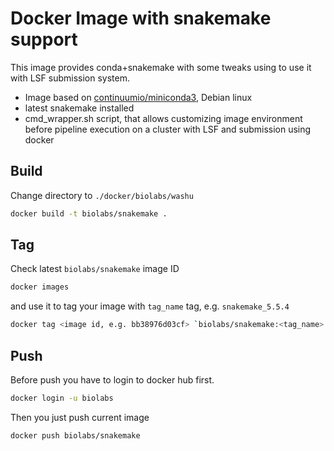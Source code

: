 Docker Image with snakemake support
=====================================

This image provides conda+snakemake with some tweaks using to use it with LSF submission system. 
* Image based on [continuumio/miniconda3](https://hub.docker.com/r/continuumio/miniconda3/dockerfile), Debian linux 
* latest snakemake installed 
* cmd_wrapper.sh script, that allows customizing image environment before pipeline execution on a cluster with LSF and submission using docker

Build
-----
Change directory to `./docker/biolabs/washu` 

```bash
docker build -t biolabs/snakemake .
```

Tag
---
Check latest `biolabs/snakemake` image ID  
```bash
docker images
```
and use it to tag your image with `tag_name` tag, e.g. `snakemake_5.5.4`
```bash                                                         
docker tag <image id, e.g. bb38976d03cf> `biolabs/snakemake:<tag_name>
```

Push
----
Before push you have to login to docker hub first.
```bash
docker login -u biolabs
```

Then you just push current image 
```bash
docker push biolabs/snakemake
```